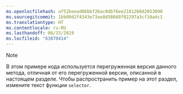 ```yaml
---
ms.openlocfilehash: af52beead06bbf26ac0db76ee2181268d2053090
ms.sourcegitcommit: 1bb00d2f4343e73ae8d58668f02297a3cf10a4c1
ms.translationtype: HT
ms.contentlocale: ru-RU
ms.lasthandoff: 06/15/2019
ms.locfileid: "63870414"
---
```

> [!NOTE]
>  В этом примере кода используется перегруженная версия данного метода, отличная от его перегруженной версии, описанной в настоящем разделе. Чтобы распространить пример на этот раздел, измените текст функции `selector`.
